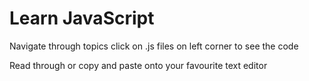 
# Learn JavaScript 

Navigate through topics
click on .js files on left corner to see the code

Read through or copy and paste onto your favourite text editor  
